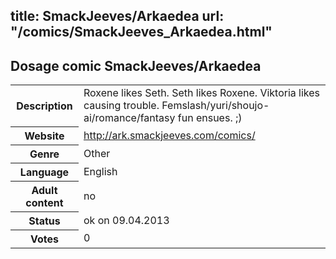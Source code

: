 title: SmackJeeves/Arkaedea
url: "/comics/SmackJeeves_Arkaedea.html"
---
Dosage comic SmackJeeves/Arkaedea
-----------------------------------------

<table class="comicinfo">
<tr>
<th>Description</th><td>Roxene likes Seth. Seth likes Roxene. Viktoria likes causing trouble. Femslash/yuri/shoujo-ai/romance/fantasy fun ensues. ;)</td>
</tr>
<tr>
<th>Website</th><td><a href="http://ark.smackjeeves.com/comics/">http://ark.smackjeeves.com/comics/</a></td>
</tr>
<tr>
<th>Genre</th><td>Other</td>
</tr>
<tr>
<th>Language</th><td>English</td>
</tr>
<tr>
<th>Adult content</th><td>no</td>
</tr>
<tr>
<th>Status</th><td>ok on 09.04.2013</td>
</tr>
<tr>
<th>Votes</th><td>0</div></td>
</tr>
</table>
